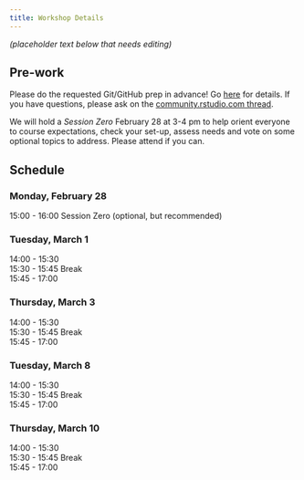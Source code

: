 ```yaml
---
title: Workshop Details
---
```


*(placeholder text below that needs editing)* 

## Pre-work

Please do the requested Git/GitHub prep in advance! Go [here](https://happygitwithr.com/workshops.html#pre-workshop-set-up) for details. If you have questions, please ask on the [community.rstudio.com thread](https://community.rstudio.com/t/what-they-forgot-to-teach-you-about-r-workshop-rstudio-conf-2020/49106).

We will hold a *Session Zero* February 28 at 3-4 pm to help orient everyone to course expectations, check your set-up, assess needs and vote on some optional topics to address. Please attend if you can. 

## Schedule

### Monday, February 28

15:00 - 16:00 Session Zero (optional, but recommended)

### Tuesday, March 1

14:00 - 15:30  
15:30 - 15:45 Break  
15:45 - 17:00     

### Thursday, March 3

14:00 - 15:30  
15:30 - 15:45 Break  
15:45 - 17:00  

### Tuesday, March 8

14:00 - 15:30  
15:30 - 15:45 Break  
15:45 - 17:00  

### Thursday, March 10

 14:00 - 15:30  
15:30 - 15:45 Break  
15:45 - 17:00  
